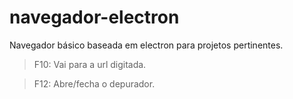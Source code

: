 # navegador-electron
Navegador básico baseada em electron para projetos pertinentes.

> F10: Vai para a url digitada.

> F12: Abre/fecha o depurador.

